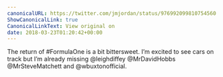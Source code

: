 ```yaml
---
canonicalURL: https://twitter.com/jmjordan/status/976992099810754560
ShowCanonicalLink: true
CanonicalLinkText: View original on
date: 2018-03-23T01:20:42+00:00
---
```

The return of #FormulaOne is a bit bittersweet. I’m excited to see cars on track but I’m already missing @leighdiffey @MrDavidHobbs @MrSteveMatchett and @wbuxtonofficial.